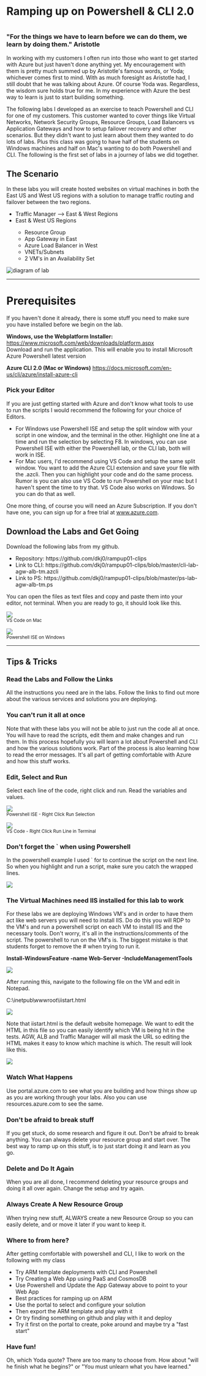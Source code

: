 <h1>Ramping up on Powershell & CLI 2.0<h1>

<h3>&quot;For the things we have to learn before we can do them, we learn by doing them.&quot; Aristotle</h2>

<p>In working with my customers I often run into those who want to get started with Azure but just haven't done anything yet. My encouragement with them is pretty much summed up by Aristotle's famous words, or Yoda; whichever comes first to mind. With as much foresight as Aristotle had, I still doubt that he was talking about Azure. Of course Yoda was. Regardless, the wisdom sure holds true for me. In my experience with Azure the best way to learn is just to start building something.</p>
 
<p>The following labs I developed as an exercise to teach Powershell and CLI for one of my customers. This customer wanted to cover things like Virtual Networks, Network Security Groups, Resource Groups, Load Balancers vs Application Gateways and how to setup failover recovery and other scenarios. But they didn't want to just learn about them they wanted to do lots of labs. Plus this class was going to have half of the students on Windows machines and half on Mac's wanting to do both Powershell and CLI. The following is the first set of labs in a journey of labs we did together.</p>

<h2>The Scenario </h2>

<p>In these labs you will create hosted websites on virtual machines in both the East US and West US regions with a solution to manage traffic routing and failover between the two regions. </p>
<ul>
  <li>Traffic Manager --> East & West Regions</li>
  <li>East & West US Regions</li>
  <ul>
    <li>Resource Group</li>
    <li>App Gateway in East </li>
    <li>Azure Load Balancer in West</li>
    <li>VNETs/Subnets</li>
    <li>2 VM's in an Availability Set</li>
   </ul>
</ul>

<p><img src="https://raw.githubusercontent.com/dkj0/rampup01-clips/master/blogimages/visio.png" alt="diagram of lab">
<hr>
<h1>Prerequisites </h1>
<p>If you haven't done it already, there is some stuff you need to make sure you have installed before we begin on the lab. 
<p><b>Windows, use the Webplatform Installer:</b> <a href="https://www.microsoft.com/web/downloads/platform.aspx">https://www.microsoft.com/web/downloads/platform.aspx</a>
<br>Download and run the application. This will enable you to install Microsoft Azure Powershell latest version

<p><b>Azure CLI 2.0 (Mac or Windows)</b> <a href="https://docs.microsoft.com/en-us/cli/azure/install-azure-cli">https://docs.microsoft.com/en-us/cli/azure/install-azure-cli</a>
<h3>Pick your Editor</h3>
If you are just getting started with Azure and don't know what tools to use to run the scripts I would recommend the following for your choice of Editors.
<ul>
<li>For Windows use Powershell ISE and setup the split window with your script in one window, and the terminal in the other. Highlight one line at a time and run the selection by selecting F8.  In windows, you can use Powershell ISE with either the Powershell lab, or the CLI lab, both will work in ISE.</li>

<li>For Mac users, I'd recommend using VS Code and setup the same split window.  You want to add the Azure CLI extension and save your file with the .azcli.  Then you can highlight your code and do the same process.  Rumor is you can also use VS Code to run Powershell on your mac but I haven't spent the time to try that.  VS Code also works on Windows. So you can do that as well.</li> 
</ul>
<p>One more thing, of course you will need an Azure Subscription. If you don't have one, you can sign up for a free trial at <a href="http://www.azure.com">www.azure.com</a>.

<h2>Download the Labs and Get Going</h2>
<p>Download the following labs from my github. 
 <ul>
  <li>Repository: https://github.com/dkj0/rampup01-clips </li>
  <li>Link to CLI: https://github.com/dkj0/rampup01-clips/blob/master/cli-lab-agw-alb-tm.azcli
   <li>Link to PS: https://github.com/dkj0/rampup01-clips/blob/master/ps-lab-agw-alb-tm.ps
  </ul>
<p>You can open the files as text files and copy and paste them into your editor, not terminal.  When you are ready to go, it should look like this.</p>

<p><img src="https://raw.githubusercontent.com/dkj0/rampup01-clips/master/blogimages/vscode-mac-lab.png" style="border-width:1px"><br><small>VS Code on Mac</small></p>

<p><img src="https://raw.githubusercontent.com/dkj0/rampup01-clips/master/blogimages/powershell-ise-lab.png" style="border-width:1px"><br><small>Powershell ISE on Windows</small></p>

<hr>
<h2>Tips & Tricks</h2>
<h3>Read the Labs and Follow the Links</h3>
<p>All the instructions you need are in the labs. Follow the links to find out more about the various services and solutions you are deploying. </p>

<h3>You can't run it all at once</h3>
<p>Note that with these labs you will not be able to just run the code all at once.  You will have to read the scripts, edit them and make changes and run them.  In this process hopefully you will learn a lot about Powershell and CLI and how the various solutions work. Part of the process is also learning how to read the error messages.  It's all part of getting comfortable with Azure and how this stuff works.</p>

<h3>Edit, Select and Run</h3>
<p>Select each line of the code, right click and run. Read the variables and values. </p>

<p><img src="https://raw.githubusercontent.com/dkj0/rampup01-clips/master/blogimages/right-click-ISE.png" style="border-width:thin">
 <br><small>Powershell ISE - Right Click Run Selection</small></p>

<p><img src="https://raw.githubusercontent.com/dkj0/rampup01-clips/master/blogimages/run-line-in-editor.png" style="border-width:thin"><br><small>VS Code - Right Click Run Line in Terminal</small></p> 

<h3>Don't forget the ` when using Powershell</h3>
<p>In the powershell example I used ` for to continue the script on the next line. So when you highlight and run a script, make sure you catch the wrapped lines. </p>
<img src="https://raw.githubusercontent.com/dkj0/rampup01-clips/master/blogimages/powershell-ise-wrap.png" style="border-width:1px">
<h3>The Virtual Machines need IIS installed for this lab to work</h3>
<p>For these labs we are deploying Windows VM's and in order to have them act like web servers you will need to install IIS.  Do do this you will RDP to the VM's and run a powershell script on each VM to install IIS and the necessary tools. Don't worry, it's all in the instructions/comments of the script. The powershell to run on the VM's is. The biggest mistake is that students forget to remove the # when trying to run it. </p>
<p><b>Install-WindowsFeature -name Web-Server -IncludeManagementTools </b></p>
<img src="https://raw.githubusercontent.com/dkj0/rampup01-clips/master/blogimages/run-install-web-server-tools.png" style="border-width:1px">
<p>After running this, navigate to the following file on the VM and edit in Notepad.</p>

<p>C:\inetpub\wwwroot\iistart.html</p>

<p><img src="https://raw.githubusercontent.com/dkj0/rampup01-clips/master/blogimages/edit-iis-html.png"></p>

<p>Note that iistart.html is the default website homepage. We want to edit the HTML in this file so you can easily identify which VM is being hit in the tests. AGW, ALB and Traffic Manager will all mask the URL so editing the HTML makes it easy to know which machine is which. The result will look like this.</p>

<p><img src="https://raw.githubusercontent.com/dkj0/rampup01-clips/master/blogimages/iisstartpage-mac.png"></p>


<h3>Watch What Happens</h3>
<p>Use portal.azure.com to see what you are building and how things show up as you are working through your labs.  Also you can use resources.azure.com to see the same. </p>

<h3>Don't be afraid to break stuff</h3>
<p>If you get stuck, do some research and figure it out. Don't be afraid to break anything. You can always delete your resource group and start over.  The best way to ramp up on this stuff, is to just start doing it and learn as you go. </p>

<h3>Delete and Do It Again</h3>
<p>When you are all done, I recommend deleting your resource groups and doing it all over again. Change the setup and try again.</p>

<h3>Always Create A New Resource Group</h3>
<p>When trying new stuff, ALWAYS create a new Resource Group so you can easily delete, and or move it later if you want to keep it.</p>

<h3>Where to from here?</h3>
<p>After getting comfortable with powershell and CLI, I like to work on the following with my class</p>

<ul>
<li>Try ARM template deployments with CLI and Powershell
<li>Try Creating a Web App using PaaS and CosmosDB  
<li>Use Powershell and Update the App Gateway above to point to your Web App 
<li>Best practices for ramping up on ARM
<li>Use the portal to select and configure your solution
<li>Then export the ARM template and play with it
<li>Or try finding something on github and play with it and deploy
<li>Try it first on the portal to create, poke around and maybe try a "fast start"
</ul>

<h3>Have fun!</h3>

<p>Oh, which Yoda quote? There are too many to choose from.  How about "will he finish what he begins?" or "You must unlearn what you have learned."</p>


